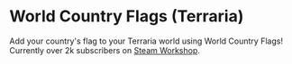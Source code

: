 # World Country Flags (Terraria)

Add your country's flag to your Terraria world using World Country Flags!
Currently over 2k subscribers on [Steam Workshop](https://steamcommunity.com/sharedfiles/filedetails/?id=2858293378).

